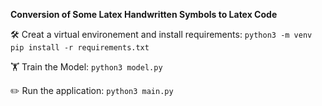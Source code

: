 **Conversion of Some Latex Handwritten Symbols to Latex Code**

🛠️ Creat a virtual environement and install requirements:
    `python3 -m venv`
    `pip install -r requirements.txt`

🏋️ Train the Model:
    `python3 model.py`

✏️ Run the application:
    `python3 main.py`